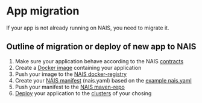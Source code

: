 App migration
=============

If your app is not already running on NAIS, you need to migrate it.


## Outline of migration or deploy of new app to NAIS

1. Make sure your application behave according to the NAIS [contracts](/#contracts)
2. Create a [Docker image](https://docs.docker.com/engine/reference/builder/) containing your application
3. Push your image to the [NAIS docker-registry](/dev-guide/nexus#docker-registry)
4. Create your [NAIS manifest](/contracts#nais-manifest) (nais.yaml) based on the [example nais.yaml](https://github.com/nais/naisd/blob/master/nais_example.yaml)
5. Push your manifest to the [NAIS maven-repo](/dev-guide/nexus#maven-repo)
6. [Deploy](/dev-guide/naisd.md#deploy) your application to the [clusters](/#clusters) of your chosing
